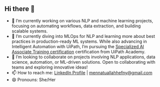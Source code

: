 ## Hi there 👋


- 🔭 I’m currently working on various NLP and machine learning projects, focusing on automating workflows, data extraction, and building scalable systems.
- 🌱 I’m currently diving into MLOps for NLP and learning more about best practices in production-ready ML systems. While also advancing in Intelligent Automation with UiPath, I’m pursuing the [Specialized AI Associate Training certification](https://academy.uipath.com/learning-plans/specialized-ai-associate-training) certification from UiPath Academy.
- 👯 I’m looking to collaborate on projects involving NLP applications, data science, automation, or ML-driven solutions. Open to collaborating with teams and exploring innovative ideas!
- 📫 How to reach me: [LinkedIn Profile](www.linkedin.com/in/mennatuallah-hefny-9886a922a) | mennatuallahhefny@gmail.com
- 😄 Pronouns: She/Her


